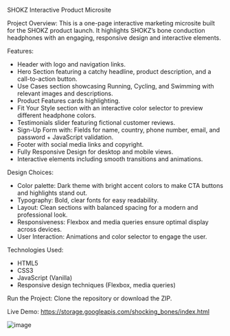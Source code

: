SHOKZ Interactive Product Microsite

Project Overview:
This is a one-page interactive marketing microsite built for the SHOKZ product launch. It highlights SHOKZ’s bone conduction headphones with an engaging, responsive design and interactive elements.

Features:
  - Header with logo and navigation links.
  - Hero Section featuring a catchy headline, product description, and a call-to-action button.
  - Use Cases section showcasing Running, Cycling, and Swimming with relevant images and descriptions.
  - Product Features cards highlighting.
  - Fit Your Style section with an interactive color selector to preview different headphone colors.
  - Testimonials slider featuring fictional customer reviews.
  - Sign-Up Form with: Fields for name, country, phone number, email, and password + JavaScript validation.
  - Footer with social media links and copyright.
  - Fully Responsive Design for desktop and mobile views.
  - Interactive elements including smooth transitions and animations.


 Design Choices:
 - Color palette: Dark theme with bright accent colors to make CTA buttons and highlights stand out.
 - Typography: Bold, clear fonts for easy readability.
 - Layout: Clean sections with balanced spacing for a modern and professional look.
 - Responsiveness: Flexbox and media queries ensure optimal display across devices.
 - User Interaction: Animations and color selector to engage the user.


Technologies Used:
- HTML5
- CSS3
- JavaScript (Vanilla)
- Responsive design techniques (Flexbox, media queries)

Run the Project:
Clone the repository or download the ZIP.

Live Demo:
https://storage.googleapis.com/shocking_bones/index.html

![image](https://github.com/user-attachments/assets/b5f5c9ac-cd21-47f0-b920-b900f26f2440)

 



